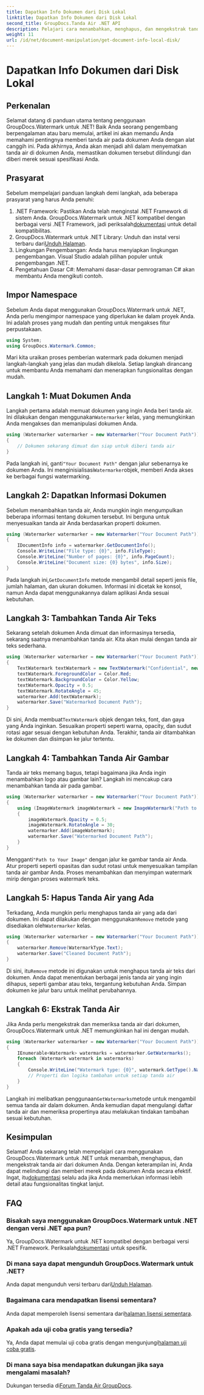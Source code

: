 ```yaml
---
title: Dapatkan Info Dokumen dari Disk Lokal
linktitle: Dapatkan Info Dokumen dari Disk Lokal
second_title: GroupDocs.Tanda Air .NET API
description: Pelajari cara menambahkan, menghapus, dan mengekstrak tanda air dalam dokumen menggunakan GroupDocs untuk .NET dengan panduan langkah demi langkah yang komprehensif ini.
weight: 11
url: /id/net/document-manipulation/get-document-info-local-disk/
---
```


# Dapatkan Info Dokumen dari Disk Lokal

## Perkenalan
Selamat datang di panduan utama tentang penggunaan GroupDocs.Watermark untuk .NET! Baik Anda seorang pengembang berpengalaman atau baru memulai, artikel ini akan memandu Anda memahami pentingnya memberi tanda air pada dokumen Anda dengan alat canggih ini. Pada akhirnya, Anda akan menjadi ahli dalam menyematkan tanda air di dokumen Anda, memastikan dokumen tersebut dilindungi dan diberi merek sesuai spesifikasi Anda.
## Prasyarat
Sebelum mempelajari panduan langkah demi langkah, ada beberapa prasyarat yang harus Anda penuhi:
1.  .NET Framework: Pastikan Anda telah menginstal .NET Framework di sistem Anda. GroupDocs.Watermark untuk .NET kompatibel dengan berbagai versi .NET Framework, jadi periksalah[dokumentasi](https://tutorials.groupdocs.com/Watermark/net/) untuk detail kompatibilitas.
2.  GroupDocs.Watermark untuk .NET Library: Unduh dan instal versi terbaru dari[Unduh Halaman](https://releases.groupdocs.com/Watermark/net/).
3. Lingkungan Pengembangan: Anda harus menyiapkan lingkungan pengembangan. Visual Studio adalah pilihan populer untuk pengembangan .NET.
4. Pengetahuan Dasar C#: Memahami dasar-dasar pemrograman C# akan membantu Anda mengikuti contoh.
## Impor Namespace
Sebelum Anda dapat menggunakan GroupDocs.Watermark untuk .NET, Anda perlu mengimpor namespace yang diperlukan ke dalam proyek Anda. Ini adalah proses yang mudah dan penting untuk mengakses fitur perpustakaan.
```csharp
using System;
using GroupDocs.Watermark.Common;
```
Mari kita uraikan proses pemberian watermark pada dokumen menjadi langkah-langkah yang jelas dan mudah dikelola. Setiap langkah dirancang untuk membantu Anda memahami dan menerapkan fungsionalitas dengan mudah.
## Langkah 1: Muat Dokumen Anda
 Langkah pertama adalah memuat dokumen yang ingin Anda beri tanda air. Ini dilakukan dengan menggunakan`Watermarker` kelas, yang memungkinkan Anda mengakses dan memanipulasi dokumen Anda.
```csharp
using (Watermarker watermarker = new Watermarker("Your Document Path"))
{
    // Dokumen sekarang dimuat dan siap untuk diberi tanda air
}
```
 Pada langkah ini, ganti`"Your Document Path"` dengan jalur sebenarnya ke dokumen Anda. Ini menginisialisasi`Watermarker`objek, memberi Anda akses ke berbagai fungsi watermarking.
## Langkah 2: Dapatkan Informasi Dokumen
Sebelum menambahkan tanda air, Anda mungkin ingin mengumpulkan beberapa informasi tentang dokumen tersebut. Ini berguna untuk menyesuaikan tanda air Anda berdasarkan properti dokumen.

```csharp
using (Watermarker watermarker = new Watermarker("Your Document Path"))
{
    IDocumentInfo info = watermarker.GetDocumentInfo();
    Console.WriteLine("File type: {0}", info.FileType);
    Console.WriteLine("Number of pages: {0}", info.PageCount);
    Console.WriteLine("Document size: {0} bytes", info.Size);
}
```
 Pada langkah ini,`GetDocumentInfo` metode mengambil detail seperti jenis file, jumlah halaman, dan ukuran dokumen. Informasi ini dicetak ke konsol, namun Anda dapat menggunakannya dalam aplikasi Anda sesuai kebutuhan.
## Langkah 3: Tambahkan Tanda Air Teks
Sekarang setelah dokumen Anda dimuat dan informasinya tersedia, sekarang saatnya menambahkan tanda air. Kita akan mulai dengan tanda air teks sederhana.

```csharp
using (Watermarker watermarker = new Watermarker("Your Document Path"))
{
    TextWatermark textWatermark = new TextWatermark("Confidential", new Font("Arial", 36));
    textWatermark.ForegroundColor = Color.Red;
    textWatermark.BackgroundColor = Color.Yellow;
    textWatermark.Opacity = 0.5;
    textWatermark.RotateAngle = 45;
    watermarker.Add(textWatermark);
    watermarker.Save("Watermarked Document Path");
}
```
 Di sini, Anda membuat`TextWatermark` objek dengan teks, font, dan gaya yang Anda inginkan. Sesuaikan properti seperti warna, opacity, dan sudut rotasi agar sesuai dengan kebutuhan Anda. Terakhir, tanda air ditambahkan ke dokumen dan disimpan ke jalur tertentu.
## Langkah 4: Tambahkan Tanda Air Gambar
Tanda air teks memang bagus, tetapi bagaimana jika Anda ingin menambahkan logo atau gambar lain? Langkah ini mencakup cara menambahkan tanda air pada gambar.

```csharp
using (Watermarker watermarker = new Watermarker("Your Document Path"))
{
    using (ImageWatermark imageWatermark = new ImageWatermark("Path to Your Image"))
    {
        imageWatermark.Opacity = 0.5;
        imageWatermark.RotateAngle = 30;
        watermarker.Add(imageWatermark);
        watermarker.Save("Watermarked Document Path");
    }
}
```
 Mengganti`"Path to Your Image"` dengan jalur ke gambar tanda air Anda. Atur properti seperti opasitas dan sudut rotasi untuk menyesuaikan tampilan tanda air gambar Anda. Proses menambahkan dan menyimpan watermark mirip dengan proses watermark teks.
## Langkah 5: Hapus Tanda Air yang Ada
 Terkadang, Anda mungkin perlu menghapus tanda air yang ada dari dokumen. Ini dapat dilakukan dengan menggunakan`Remove` metode yang disediakan oleh`Watermarker` kelas.

```csharp
using (Watermarker watermarker = new Watermarker("Your Document Path"))
{
    watermarker.Remove(WatermarkType.Text);
    watermarker.Save("Cleaned Document Path");
}
```
 Di sini, itu`Remove` metode ini digunakan untuk menghapus tanda air teks dari dokumen. Anda dapat menentukan berbagai jenis tanda air yang ingin dihapus, seperti gambar atau teks, tergantung kebutuhan Anda. Simpan dokumen ke jalur baru untuk melihat perubahannya.
## Langkah 6: Ekstrak Tanda Air
Jika Anda perlu mengekstrak dan memeriksa tanda air dari dokumen, GroupDocs.Watermark untuk .NET memungkinkan hal ini dengan mudah.

```csharp
using (Watermarker watermarker = new Watermarker("Your Document Path"))
{
    IEnumerable<Watermark> watermarks = watermarker.GetWatermarks();
    foreach (Watermark watermark in watermarks)
    {
        Console.WriteLine("Watermark type: {0}", watermark.GetType().Name);
        // Properti dan logika tambahan untuk setiap tanda air
    }
}
```
 Langkah ini melibatkan penggunaan`GetWatermarks`metode untuk mengambil semua tanda air dalam dokumen. Anda kemudian dapat mengulangi daftar tanda air dan memeriksa propertinya atau melakukan tindakan tambahan sesuai kebutuhan.
## Kesimpulan
 Selamat! Anda sekarang telah mempelajari cara menggunakan GroupDocs.Watermark untuk .NET untuk menambah, menghapus, dan mengekstrak tanda air dari dokumen Anda. Dengan keterampilan ini, Anda dapat melindungi dan memberi merek pada dokumen Anda secara efektif. Ingat, itu[dokumentasi](https://tutorials.groupdocs.com/Watermark/net/) selalu ada jika Anda memerlukan informasi lebih detail atau fungsionalitas tingkat lanjut.
## FAQ
### Bisakah saya menggunakan GroupDocs.Watermark untuk .NET dengan versi .NET apa pun?
 Ya, GroupDocs.Watermark untuk .NET kompatibel dengan berbagai versi .NET Framework. Periksalah[dokumentasi](https://tutorials.groupdocs.com/Watermark/net/) untuk spesifik.
### Di mana saya dapat mengunduh GroupDocs.Watermark untuk .NET?
 Anda dapat mengunduh versi terbaru dari[Unduh Halaman](https://releases.groupdocs.com/Watermark/net/).
### Bagaimana cara mendapatkan lisensi sementara?
 Anda dapat memperoleh lisensi sementara dari[halaman lisensi sementara](https://purchase.groupdocs.com/temporary-license/).
### Apakah ada uji coba gratis yang tersedia?
 Ya, Anda dapat memulai uji coba gratis dengan mengunjungi[halaman uji coba gratis](https://releases.groupdocs.com/).
### Di mana saya bisa mendapatkan dukungan jika saya mengalami masalah?
 Dukungan tersedia di[Forum Tanda Air GroupDocs](https://forum.groupdocs.com/c/watermark/19).